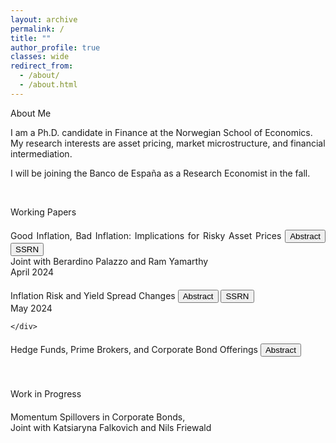 ```yaml
---
layout: archive
permalink: /
title: ""
author_profile: true
classes: wide
redirect_from: 
  - /about/
  - /about.html
---
```

<titlecolor id="about">About Me</titlecolor>

I am a Ph.D. candidate in Finance at the Norwegian School of Economics. My research interests are asset pricing, market microstructure, and financial intermediation.

I will be joining the Banco de España as a Research Economist in the fall.

<br>


<titlecolor id="research">Working Papers</titlecolor>


<div style="text-align: justify; margin-bottom: 20px;margin-top: 20px;">
    <div>
       <subtitlecolor style="display: inline; margin-bottom: 0; ">Good Inflation, Bad Inflation: Implications for Risky Asset Prices</subtitlecolor>
        <button onclick="toggleAbstract2()" id="abstractButton2" class="custom-button small">Abstract</button>
        <button onclick="window.location.href='https://papers.ssrn.com/abstract=4299512';" class="custom-button small">SSRN</button><br>
        <text style="font-size: $type-size-6;">Joint with Berardino Palazzo and Ram Yamarthy</text>  <br>
        <text style="font-size: $type-size-6;">April 2024</text>
    </div>
</div>
<div id="abstract2" style="display: none;">
    <text>
    In times of market-perceived “good inflation,” when inflation news is positively correlated with real economic growth, shocks to expected inflation substantially reduce corporate credit spreads and raise equity valuations. Meanwhile in times of “bad inflation,” these effects are attenuated and the opposite can take place. These dynamics naturally arise from an equilibrium asset pricing model with a time-varying inflation-growth relationship and persistent macroeconomic expectations. Using inflation swap prices we study how expected inflation is priced in firm-level credit spreads and equity returns, and uncover evidence of a time-varying inflation beta.
    </text>
</div>

<div style="text-align: justify; margin-bottom: 20px; margin-top: 20px;">
    <div>
        <subtitlecolor style="display: inline; margin-bottom: 0; ">Inflation Risk and Yield Spread Changes</subtitlecolor>
        <button onclick="toggleAbstract()" id="abstractButton" class="custom-button small">Abstract</button>
        <button onclick="window.location.href='https://papers.ssrn.com/abstract=4299512';" class="custom-button small">SSRN</button><br>
                <text style="font-size: $type-size-6;">May 2024</text> 

    </div>
</div>
<div id="abstract" style="display: none;">
    <text>
    Inflation risk explains a significant share of the systematic variation of yield spread changes beyond standard structural factors. Movements in expected inflation directly affect the real value of debt and, consequently, bond prices. I show that shocks to inflation expectation, volatility, and cyclicality are significant determinants of yield spread changes. A model with a stochastic price index and sticky cash flow explains these patterns and delivers additional implications with empirical support. Loading patterns become more pronounced with higher ex-ante default risk and cash-flow flexibility but weaken during periods of high expected inflation.
    </text>
</div>


<div style="text-align: justify; margin-bottom: 20px; margin-top: 20px;">
    <div>
        <subtitlecolor style="display: inline; margin-bottom: 0;">Hedge Funds, Prime Brokers, and Corporate Bond Offerings</subtitlecolor>
        <button onclick="toggleAbstract3()" id="abstractButton3" class="custom-button small">Abstract</button>
    </div>
</div>
<div id="abstract3" style="display: none;  margin-bottom: 20px;">
    <text >
    Hedge funds make abnormally large and profitable trades in stocks before corporate bond announcements when their prime broker serves as a bond underwriter, and these trades outperform other trades. The outperformance is not concentrated in announcement periods, nor in funds serviced by prime brokers whose equity analysts follow the firm, and nor in new positions. Bond-market activity by hedge funds represents one possible channel of information transfer. Bonds of firms held by connected hedge funds are associated with higher secondary market volume and number of transactions during their first six months of trading. Evidence suggesting that hedge funds support underwriters in liquidity provision activities during the first months of bonds’ life when lengthy searches for high-valuation investors in the secondary market might be very costly.
    </text>
</div>

<br>


<titlecolor id="research  margin-top: 100px;">Work in Progress</titlecolor>


<div style="text-align: justify; margin-bottom: 20px; margin-top: 20px;">
    <div>
       <subtitlecolor style="display: inline; margin-bottom: 0; ">Momentum Spillovers in Corporate Bonds,</subtitlecolor><br>
        <text style="font-size: $type-size-6;">Joint with Katsiaryna Falkovich and Nils Friewald</text> 
    </div>
</div>



<script>
    function toggleAbstract() {
        var abstractDiv = document.getElementById("abstract");
        var button = document.getElementById("abstractButton");
        if (abstractDiv.style.display === "none") {
            abstractDiv.style.display = "block";
            button.innerText = "Hide Abstract";
        } else {
            abstractDiv.style.display = "none";
            button.innerText = "Abstract";
        }
    }
    
    function toggleAbstract2() {
        var abstractDiv = document.getElementById("abstract2");
        var button = document.getElementById("abstractButton2");
        if (abstractDiv.style.display === "none") {
            abstractDiv.style.display = "block";
            button.innerText = "Hide Abstract";
        } else {
            abstractDiv.style.display = "none";
            button.innerText = "Abstract";
        }
    }


    function toggleAbstract3() {
        var abstractDiv = document.getElementById("abstract3");
        var button = document.getElementById("abstractButton3");
        if (abstractDiv.style.display === "none") {
            abstractDiv.style.display = "block";
            button.innerText = "Hide Abstract";
        } else {
            abstractDiv.style.display = "none";
            button.innerText = "Abstract";
        }
    }
</script>


